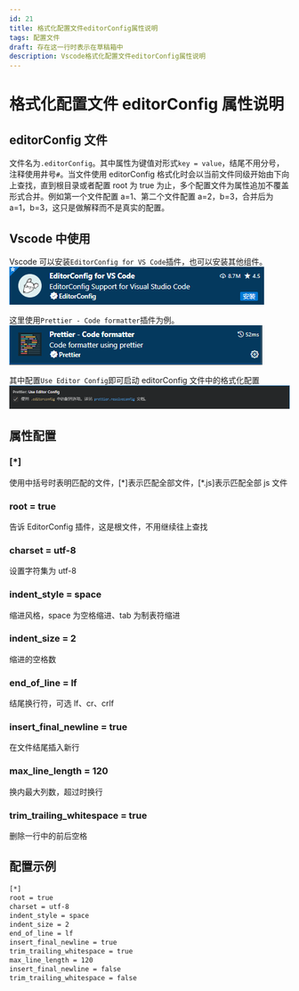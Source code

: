 ```yaml
---
id: 21
title: 格式化配置文件editorConfig属性说明
tags: 配置文件
draft: 存在这一行时表示在草稿箱中
description: Vscode格式化配置文件editorConfig属性说明
---
```


# 格式化配置文件 editorConfig 属性说明

## editorConfig 文件

文件名为`.editorConfig`。其中属性为键值对形式`key = value`，结尾不用分号，注释使用井号`#`。当文件使用 editorConfig 格式化时会以当前文件同级开始由下向上查找，直到根目录或者配置 root 为 true 为止，多个配置文件为属性追加不覆盖形式合并。例如第一个文件配置 a=1、第二个文件配置 a=2，b=3，合并后为 a=1，b=3，这只是做解释而不是真实的配置。

## Vscode 中使用

Vscode 可以安装`EditorConfig for VS Code`插件，也可以安装其他组件。 ![Alt text](assets/VscodeEditorConfig/image.png)

这里使用`Prettier - Code formatter`插件为例。 ![Alt text](assets/VscodeEditorConfig/image-1.png)

其中配置`Use Editor Config`即可启动 editorConfig 文件中的格式化配置 ![Alt text](assets/VscodeEditorConfig/image-2.png)

## 属性配置

### [*]

使用中括号时表明匹配的文件，[*]表示匹配全部文件，[\*.js]表示匹配全部 js 文件

### root = true

告诉 EditorConfig 插件，这是根文件，不用继续往上查找

### charset = utf-8

设置字符集为 utf-8

### indent_style = space

缩进风格，space 为空格缩进、tab 为制表符缩进

### indent_size = 2

缩进的空格数

### end_of_line = lf

结尾换行符，可选 lf、cr、crlf

### insert_final_newline = true

在文件结尾插入新行

### max_line_length = 120

换内最大列数，超过时换行

### trim_trailing_whitespace = true

删除一行中的前后空格

## 配置示例

```editorConfig
[*]
root = true
charset = utf-8
indent_style = space
indent_size = 2
end_of_line = lf
insert_final_newline = true
trim_trailing_whitespace = true
max_line_length = 120
insert_final_newline = false
trim_trailing_whitespace = false
```
